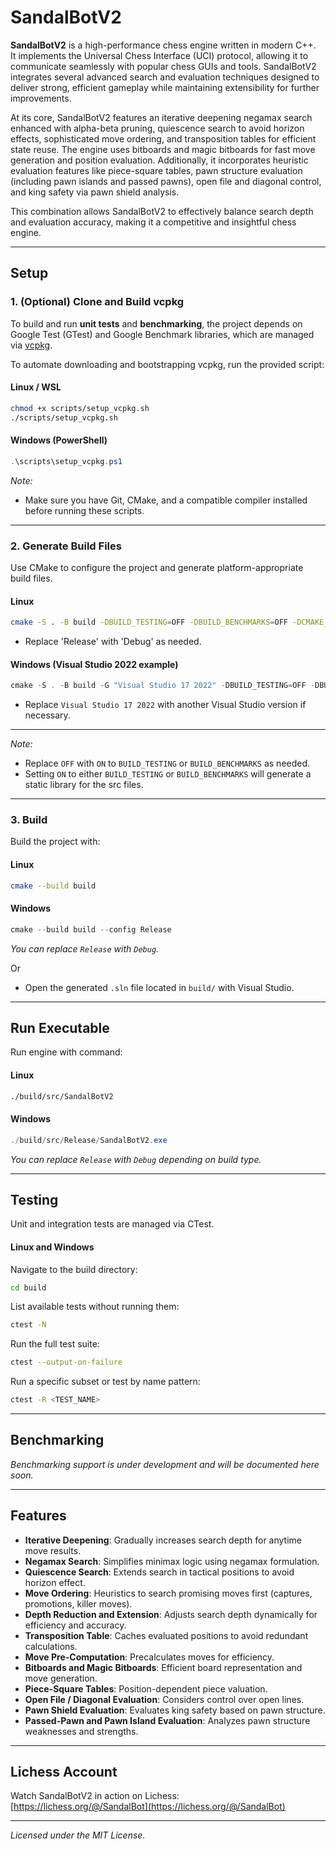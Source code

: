 # SandalBotV2

**SandalBotV2** is a high-performance chess engine written in modern C++.  
It implements the Universal Chess Interface (UCI) protocol, allowing it to communicate seamlessly with popular chess GUIs and tools. SandalBotV2 integrates several advanced search and evaluation techniques designed to deliver strong, efficient gameplay while maintaining extensibility for further improvements.

At its core, SandalBotV2 features an iterative deepening negamax search enhanced with alpha-beta pruning, quiescence search to avoid horizon effects, sophisticated move ordering, and transposition tables for efficient state reuse. The engine uses bitboards and magic bitboards for fast move generation and position evaluation. Additionally, it incorporates heuristic evaluation features like piece-square tables, pawn structure evaluation (including pawn islands and passed pawns), open file and diagonal control, and king safety via pawn shield analysis.

This combination allows SandalBotV2 to effectively balance search depth and evaluation accuracy, making it a competitive and insightful chess engine.

---

## Setup

### 1. (Optional) Clone and Build vcpkg

To build and run **unit tests** and **benchmarking**, the project depends on Google Test (GTest) and Google Benchmark libraries, which are managed via [vcpkg](https://github.com/microsoft/vcpkg).

To automate downloading and bootstrapping vcpkg, run the provided script:

#### Linux / WSL

```bash
chmod +x scripts/setup_vcpkg.sh
./scripts/setup_vcpkg.sh
```

#### Windows (PowerShell)

```powershell
.\scripts\setup_vcpkg.ps1
```

*Note:*  
- Make sure you have Git, CMake, and a compatible compiler installed before running these scripts.

---

### 2. Generate Build Files

Use CMake to configure the project and generate platform-appropriate build files.

#### Linux

```bash
cmake -S . -B build -DBUILD_TESTING=OFF -DBUILD_BENCHMARKS=OFF -DCMAKE_BUILD_TYPE=Release
```

- Replace 'Release' with 'Debug' as needed.

#### Windows (Visual Studio 2022 example)

```powershell
cmake -S . -B build -G "Visual Studio 17 2022" -DBUILD_TESTING=OFF -DBUILD_BENCHMARKS=OFF
```

- Replace `Visual Studio 17 2022` with another Visual Studio version if necessary.

---

*Note:*
- Replace `OFF` with `ON` to `BUILD_TESTING` or `BUILD_BENCHMARKS` as needed.
- Setting `ON` to either `BUILD_TESTING` or `BUILD_BENCHMARKS` will generate a static library for the src files.

---

### 3. Build

Build the project with:

#### Linux

```bash
cmake --build build
```

#### Windows

```powershell
cmake --build build --config Release
```

*You can replace `Release` with `Debug`.*

Or

- Open the generated `.sln` file located in `build/` with Visual Studio.  

---

## Run Executable

Run engine with command:

#### Linux

```bash
./build/src/SandalBotV2
```

#### Windows

```powershell
./build/src/Release/SandalBotV2.exe
```

*You can replace `Release` with `Debug` depending on build type.*

---

## Testing

Unit and integration tests are managed via CTest.

#### Linux and Windows

Navigate to the build directory:

```bash
cd build
```

List available tests without running them:

```bash
ctest -N
```

Run the full test suite:

```bash
ctest --output-on-failure
```

Run a specific subset or test by name pattern:

```bash
ctest -R <TEST_NAME>
```

---

## Benchmarking

*Benchmarking support is under development and will be documented here soon.*

---

## Features

- **Iterative Deepening**: Gradually increases search depth for anytime move results.  
- **Negamax Search**: Simplifies minimax logic using negamax formulation.  
- **Quiescence Search**: Extends search in tactical positions to avoid horizon effect.  
- **Move Ordering**: Heuristics to search promising moves first (captures, promotions, killer moves).  
- **Depth Reduction and Extension**: Adjusts search depth dynamically for efficiency and accuracy.  
- **Transposition Table**: Caches evaluated positions to avoid redundant calculations.  
- **Move Pre-Computation**: Precalculates moves for efficiency.  
- **Bitboards and Magic Bitboards**: Efficient board representation and move generation.  
- **Piece-Square Tables**: Position-dependent piece valuation.  
- **Open File / Diagonal Evaluation**: Considers control over open lines.  
- **Pawn Shield Evaluation**: Evaluates king safety based on pawn structure.  
- **Passed-Pawn and Pawn Island Evaluation**: Analyzes pawn structure weaknesses and strengths.

---

## Lichess Account

Watch SandalBotV2 in action on Lichess:  
[https://lichess.org/@/SandalBot](https://lichess.org/@/SandalBot)

---

*Licensed under the MIT License.*
